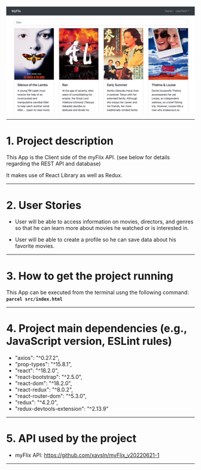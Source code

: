 ![My Image](src/images/main-page_image.png)

---

# 1. Project description

This App is the Client side of the myFlix API. (see below for details regarding the REST API and database)

It makes use of React Library as well as Redux.

---

# 2. User Stories

- User will be able to access information on movies, directors, and genres so that he
  can learn more about movies he watched or is interested in.

- User will be able to create a profile so he can save data about his favorite movies.

---

# 3. How to get the project running

This App can be executed from the terminal usng the following command: **`parcel src/index.html`**

---

# 4. Project main dependencies (e.g., JavaScript version, ESLint rules)

- "axios": "^0.27.2",
- "prop-types": "^15.8.1",
- "react": "^18.2.0",
- "react-bootstrap": "^2.5.0",
- "react-dom": "^18.2.0",
- "react-redux": "^8.0.2",
- "react-router-dom": "^5.3.0",
- "redux": "^4.2.0",
- "redux-devtools-extension": "^2.13.9"

---

# 5. API used by the project

- myFlix API: https://github.com/xavsln/myFlix_v20220621-1

---
